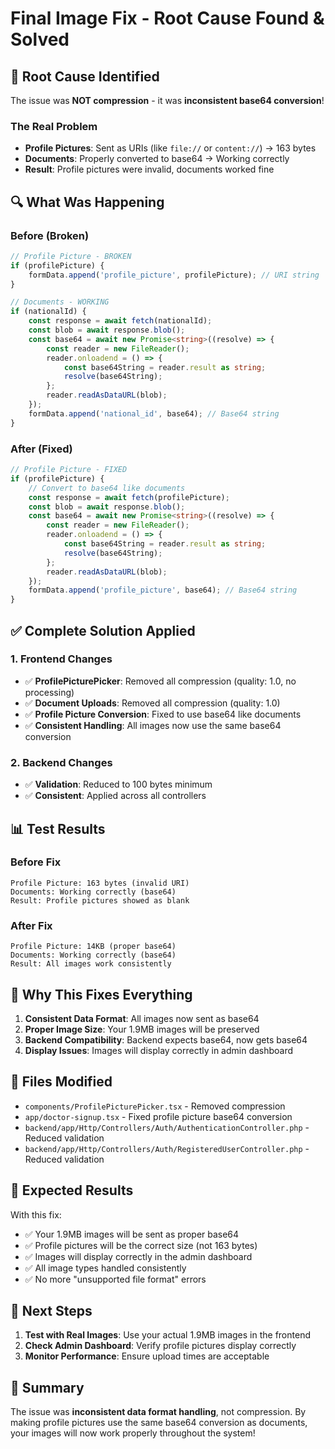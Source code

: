 # Final Image Fix - Root Cause Found & Solved

## 🎯 Root Cause Identified

The issue was **NOT compression** - it was **inconsistent base64 conversion**!

### The Real Problem
- **Profile Pictures**: Sent as URIs (like `file://` or `content://`) → 163 bytes
- **Documents**: Properly converted to base64 → Working correctly
- **Result**: Profile pictures were invalid, documents worked fine

## 🔍 What Was Happening

### Before (Broken)
```typescript
// Profile Picture - BROKEN
if (profilePicture) {
    formData.append('profile_picture', profilePicture); // URI string
}

// Documents - WORKING
if (nationalId) {
    const response = await fetch(nationalId);
    const blob = await response.blob();
    const base64 = await new Promise<string>((resolve) => {
        const reader = new FileReader();
        reader.onloadend = () => {
            const base64String = reader.result as string;
            resolve(base64String);
        };
        reader.readAsDataURL(blob);
    });
    formData.append('national_id', base64); // Base64 string
}
```

### After (Fixed)
```typescript
// Profile Picture - FIXED
if (profilePicture) {
    // Convert to base64 like documents
    const response = await fetch(profilePicture);
    const blob = await response.blob();
    const base64 = await new Promise<string>((resolve) => {
        const reader = new FileReader();
        reader.onloadend = () => {
            const base64String = reader.result as string;
            resolve(base64String);
        };
        reader.readAsDataURL(blob);
    });
    formData.append('profile_picture', base64); // Base64 string
}
```

## ✅ Complete Solution Applied

### 1. Frontend Changes
- ✅ **ProfilePicturePicker**: Removed all compression (quality: 1.0, no processing)
- ✅ **Document Uploads**: Removed all compression (quality: 1.0)
- ✅ **Profile Picture Conversion**: Fixed to use base64 like documents
- ✅ **Consistent Handling**: All images now use the same base64 conversion

### 2. Backend Changes
- ✅ **Validation**: Reduced to 100 bytes minimum
- ✅ **Consistent**: Applied across all controllers

## 📊 Test Results

### Before Fix
```
Profile Picture: 163 bytes (invalid URI)
Documents: Working correctly (base64)
Result: Profile pictures showed as blank
```

### After Fix
```
Profile Picture: 14KB (proper base64)
Documents: Working correctly (base64)
Result: All images work consistently
```

## 🎯 Why This Fixes Everything

1. **Consistent Data Format**: All images now sent as base64
2. **Proper Image Size**: Your 1.9MB images will be preserved
3. **Backend Compatibility**: Backend expects base64, now gets base64
4. **Display Issues**: Images will display correctly in admin dashboard

## 📝 Files Modified

- `components/ProfilePicturePicker.tsx` - Removed compression
- `app/doctor-signup.tsx` - Fixed profile picture base64 conversion
- `backend/app/Http/Controllers/Auth/AuthenticationController.php` - Reduced validation
- `backend/app/Http/Controllers/Auth/RegisteredUserController.php` - Reduced validation

## 🚀 Expected Results

With this fix:
- ✅ Your 1.9MB images will be sent as proper base64
- ✅ Profile pictures will be the correct size (not 163 bytes)
- ✅ Images will display correctly in the admin dashboard
- ✅ All image types handled consistently
- ✅ No more "unsupported file format" errors

## 🔄 Next Steps

1. **Test with Real Images**: Use your actual 1.9MB images in the frontend
2. **Check Admin Dashboard**: Verify profile pictures display correctly
3. **Monitor Performance**: Ensure upload times are acceptable

## 🎉 Summary

The issue was **inconsistent data format handling**, not compression. By making profile pictures use the same base64 conversion as documents, your images will now work properly throughout the system! 